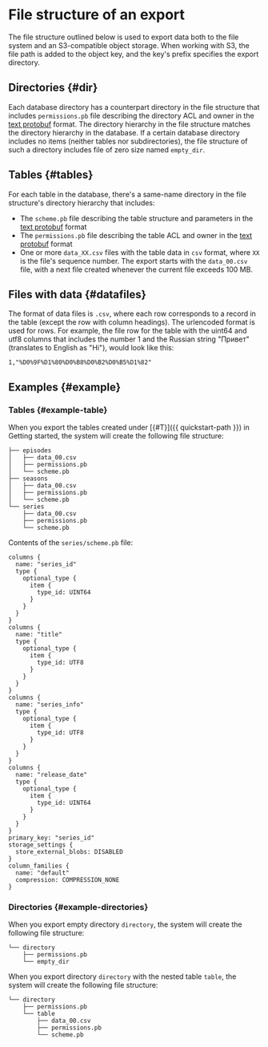 # File structure of an export

The file structure outlined below is used to export data both to the file system and an S3-compatible object storage. When working with S3, the file path is added to the object key, and the key's prefix specifies the export directory.

## Directories {#dir}

Each database directory has a counterpart directory in the file structure that includes `permissions.pb` file describing the directory ACL and owner in the [text protobuf](https://developers.google.com/protocol-buffers/docs/reference/cpp/google.protobuf.text_format) format. The directory hierarchy in the file structure matches the directory hierarchy in the database. If a certain database directory includes no items (neither tables nor subdirectories), the file structure of such a directory includes file of zero size named `empty_dir`.

## Tables {#tables}

For each table in the database, there's a same-name directory in the file structure's directory hierarchy that includes:

- The `scheme.pb` file describing the table structure and parameters in the [text protobuf](https://developers.google.com/protocol-buffers/docs/reference/cpp/google.protobuf.text_format) format
- The `permissions.pb` file describing the table ACL and owner in the [text protobuf](https://developers.google.com/protocol-buffers/docs/reference/cpp/google.protobuf.text_format) format
- One or more `data_XX.csv` files with the table data in `csv` format, where `XX` is the file's sequence number. The export starts with the `data_00.csv` file, with a next file created whenever the current file exceeds 100 MB.

## Files with data {#datafiles}

The format of data files is `.csv`, where each row corresponds to a record in the table (except the row with column headings). The urlencoded format is used for rows. For example, the file row for the table with the uint64 and utf8 columns that includes the number 1 and the Russian string "Привет" (translates to English as "Hi"), would look like this:

```
1,"%D0%9F%D1%80%D0%B8%D0%B2%D0%B5%D1%82"
```

## Examples {#example}

### Tables {#example-table}

When you export the tables created under [{#T}]({{ quickstart-path }}) in Getting started, the system will create the following file structure:

```
├── episodes
│   ├── data_00.csv
│   ├── permissions.pb
│   └── scheme.pb
├── seasons
│   ├── data_00.csv
│   ├── permissions.pb
│   └── scheme.pb
└── series
    ├── data_00.csv
    ├── permissions.pb
    └── scheme.pb
```

Contents of the `series/scheme.pb` file:

```
columns {
  name: "series_id"
  type {
    optional_type {
      item {
        type_id: UINT64
      }
    }
  }
}
columns {
  name: "title"
  type {
    optional_type {
      item {
        type_id: UTF8
      }
    }
  }
}
columns {
  name: "series_info"
  type {
    optional_type {
      item {
        type_id: UTF8
      }
    }
  }
}
columns {
  name: "release_date"
  type {
    optional_type {
      item {
        type_id: UINT64
      }
    }
  }
}
primary_key: "series_id"
storage_settings {
  store_external_blobs: DISABLED
}
column_families {
  name: "default"
  compression: COMPRESSION_NONE
}
```

### Directories {#example-directories}

When you export empty directory `directory`, the system will create the following file structure:

```
└── directory
    ├── permissions.pb
    └── empty_dir
```

When you export directory `directory` with the nested table `table`, the system will create the following file structure:

```
└── directory
    ├── permissions.pb
    └── table
        ├── data_00.csv
        ├── permissions.pb
        └── scheme.pb
```
